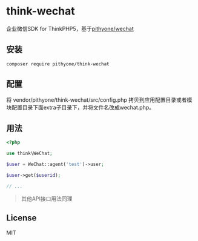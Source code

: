 # think-wechat

企业微信SDK for ThinkPHP5，基于[pithyone/wechat](https://github.com/pithyone/wechat)

## 安装

```shell
composer require pithyone/think-wechat
```

## 配置

将 vendor/pithyone/think-wechat/src/config.php 拷贝到应用配置目录或者模块配置目录下面extra子目录下，并将文件名改成wechat.php。

## 用法

```php
<?php

use think\WeChat;

$user = WeChat::agent('test')->user;

$user->get($userid);

// ...
```

> 其他API接口用法同理

## License

MIT